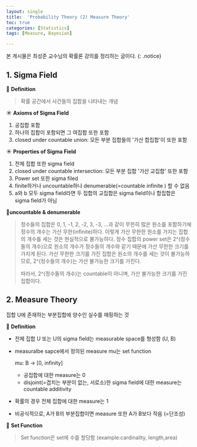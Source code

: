 ```yaml
---
layout: single
title:  'Probability Theory (2) Measure Theory'
toc: true
categories: [Statistics]
tags: [Measure, Bayesian]

---
```


본 게시물은 최성준 교수님의 확률론 강의를 정리하는 글이다.
{: .notice}

## 1. Sigma Field

👀 **Definition**

> 확률 공간에서 사건들의 집합을 나타내는 개념

☀️ **Axioms of Sigma Field**

1. 공집합 포함
2. 하나의 집합이 포함되면 그 여집합 또한 포함
3. closed under countable union: 모든 부분 집합들의 '가산 합집합'이 또한 포함

☀️ **Properties of Sigma Field** 

1. 전체 집합 또한 sigma field
2. closed under countable intersection: 모든 부분 집합 '가산 교집합' 또한 포함
3. Power set 또한 sigma filed
4. finite하거나 uncountable하나 denumerable(=countable infinite ) 할 수 없음
5. a와 b 모두 sigma field라면 두 집합의 교집합은 sigma field이나 합집합은 sigma field가 아님

📍**uncountable & denumerable**

> 정수들의 집합은 0, 1, -1, 2, -2, 3, -3, ...과 같이 무한히 많은 원소를 포함하기에 정수의 개수는 가산 무한(infinite)하다. 이렇게 가산 무한한 원소를 가지는 집합의 개수를 세는 것은 현실적으로 불가능하다. 정수 집합의 power set은 2^(정수들의 개수)으로 원소의 개수가 정수들의 개수와 같기 때문에 가산 무한한 크기를 가지게 된다. 가산 무한한 크기를 가진 집합은 원소의 개수를 세는 것이 불가능하므로, 2^(정수들의 개수)는 가산 불가능한 크기를 가진다.
>
> 따라서, 2^(정수들의 개수)는 countable이 아니며, 가산 불가능한 크기를 가진 집합이다.

## 2. Measure Theory 

집합 U에 존재하는 부분집합에 양수인 실수를 매핑하는 것

👀 **Definition**

- 전체 집합 U 또는 U의 sigma field는 measurable space를 형성함 (U, B)

- measuralbe sapce에서 정의된 measure mu는 set function

  mu: B -> [0, infinity]

  - 공집합에 대한 measure는 0
  - disjoint(=겹치는 부분이 없는, 서로소)한 sigma field에 대한 measure는 countable additivity

- 확률의 경우 전체 집합에 대한 measure는 1

- 비공식적으로, A가 B의 부분집합이면 measure 또한 A가 B보다 작음 (=단조성)

👀 **Set Function**

> Set function은 set에 수를 할당함 (example:cardinality, length,area)

